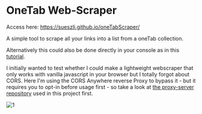 # OneTab Web-Scraper
Access here: https://sueszli.github.io/oneTabScraper/

A simple tool to scrape all your links into a list from a oneTab collection.

Alternatively this could also be done directly in your console as in this [tutorial](https://www.youtube.com/watch?v=rlv7ueX4Yjc).

I initially wanted to test whether I could make a lightweight webscraper that only works with vanilla javascript in your browser but I totally forgot about CORS.
Here I'm using the CORS Anywhere reverse Proxy to bypass it - but it requires you to opt-in before usage first - so take a look at [the proxy-server repository](https://github.com/Rob--W/cors-anywhere) used in this project first.

![1](https://user-images.githubusercontent.com/61852663/147303293-2a3c8321-9a0f-4f7f-95dd-eebb3c3f6f9f.gif)
